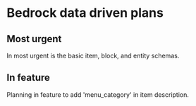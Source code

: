 # Bedrock data driven plans

## Most urgent
In most urgent is the basic item, block, and entity schemas.

## In feature
Planning in feature to add 'menu_category' in item description.
